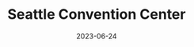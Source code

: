 ---
title: "Seattle Convention Center"
type: hashtag
borders:
  - First Hill
  - Freeway Park
date: 2023-06-24
hashtag: seattle-convention-center
tags:
  - Seattle
---